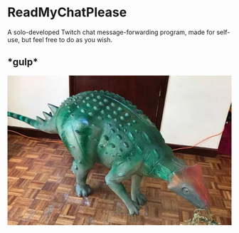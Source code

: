 # **ReadMyChatPlease**

A solo-developed Twitch chat message-forwarding program, made for self-use, but feel free to do as you wish.

## \*gulp*

![](https://raw.githubusercontent.com/davididwhat/readmychatplease/refs/heads/main/mascot.png)
